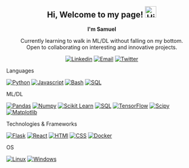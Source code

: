 <h2 align="center" style="margin-top: 0px;">Hi, Welcome to my page! <img width="30" src="https://github-production-user-asset-6210df.s3.amazonaws.com/24524555/238178097-766d336d-b87d-44ba-807c-c51de2bc6b4d.gif" alt="Hi" align="top-center" /> </h2>

<p align="center" style="margin-top: 0px;"><b>I'm Samuel</b></p>
<p align="center" style="margin-top: 0px;">Currently learning to walk in ML/DL without falling on my bottom. <br>
Open to collaborating on interesting and innovative projects.</p>

<div align="center" >
  
[![Linkedin](https://img.shields.io/badge/LinkedIn-0077B5?style=for-the-badge&logo=linkedin&logoColor=white)](https://www.linkedin.com/in/samuel-oshio/) [![Email](https://img.shields.io/badge/Gmail-D14836?style=for-the-badge&logo=gmail&logoColor=white)](mailto:samueloshio5@gmail.com) [![Twitter](https://img.shields.io/badge/Twitter-1DA1F2?style=for-the-badge&logo=twitter&logoColor=white)](https://twitter.com/samueloshio)

</div>

<p style="margin-top: 0px;">Languages </p>

<div align="left" >
  
[![Python](https://img.shields.io/badge/Python-FFD43B?style=for-the-badge&logo=python&logoColor=blue)](https://github.com/samueloshio) [![Javascript](https://img.shields.io/badge/JavaScript-323330?style=for-the-badge&logo=javascript&logoColor=F7DF1E)](https://github.com/samueloshio) [![Bash](https://img.shields.io/badge/Shell_Script-121011?style=for-the-badge&logo=gnu-bash&logoColor=white)](https://github.com/samueloshio) [![SQL](https://img.shields.io/badge/SQL-323330?style=for-the-badge&logo=mysql&logoColor=white)](https://github.com/samueloshio)

</div>

<a href="https://github.com/samueloshio"></a><p font-style="b" style="margin-top: 0px;">ML/DL </p>

<div align="left" >
  
[![Pandas](https://img.shields.io/badge/Pandas-2C2D72?style=for-the-badge&logo=pandas&logoColor=white)](https://github.com/samueloshio) [![Numpy](https://img.shields.io/badge/Numpy-777BB4?style=for-the-badge&logo=numpy&logoColor=white)](https://github.com/samueloshio) [![Scikit Learn](https://img.shields.io/badge/scikit_learn-F7931E?style=for-the-badge&logo=scikit-learn&logoColor=white)](https://github.com/samueloshio) [![SQL](https://img.shields.io/badge/SQL-005C84?style=for-the-badge&logo=mysql&logoColor=white)](https://github.com/samueloshio) [![TensorFlow](https://img.shields.io/badge/TensorFlow-FF6F00?style=for-the-badge&logo=TensorFlow&logoColor=white)](https://github.com/samueloshio) [![Scipy](https://img.shields.io/badge/SciPy-654FF0?style=for-the-badge&logo=SciPy&logoColor=white)](https://github.com/samueloshio) [![Matplotlib](https://img.shields.io/badge/Matplotlib-239120?style=for-the-badge&logo=plotly&logoColor=white)](https://github.com/samueloshio)

</div>

<a href="https://github.com/samueloshio"></a><p font-style="b" style="margin-top: 0px;">Technologies & Frameworks </p>

<div align="left" >
  
[![Flask](https://img.shields.io/badge/Flask-000000?style=for-the-badge&logo=flask&logoColor=white)](https://github.com/samueloshio) [![React](https://img.shields.io/badge/React-20232A?style=for-the-badge&logo=react&logoColor=61DAFB)](https://github.com/samueloshio) [![HTMl](https://img.shields.io/badge/HTML-E34F26?style=for-the-badge&logo=html5&logoColor=white)](https://github.com/samueloshio) [![CSS](https://img.shields.io/badge/CSS-1572B6?style=for-the-badge&logo=css3&logoColor=white)](https://github.com/samueloshio) [![Docker](https://img.shields.io/badge/Docker-2CA5E0?style=for-the-badge&logo=docker&logoColor=white)](https://github.com/samueloshio)

</div>

<a href="https://github.com/samueloshio"></a><p font-style="b" style="margin-top: 0px;">OS </p>

<div align="left" >
  
[![Linux](https://img.shields.io/badge/Linux-FCC624?style=for-the-badge&logo=linux&logoColor=black)](https://github.com/samueloshio) [![Windows](https://img.shields.io/badge/Windows-0078D6?style=for-the-badge&logo=windows&logoColor=white)](https://github.com/samueloshio) 

</div>
